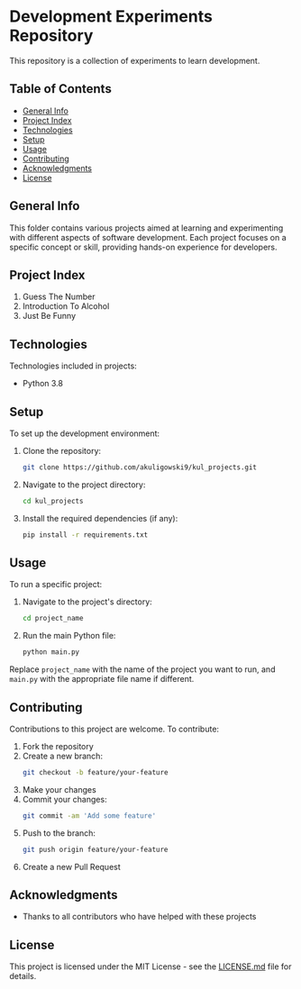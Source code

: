 # Development Experiments Repository

This repository is a collection of experiments to learn development.

## Table of Contents
- [General Info](#general-info)
- [Project Index](#project-index)
- [Technologies](#technologies)
- [Setup](#setup)
- [Usage](#usage)
- [Contributing](#contributing)
- [Acknowledgments](#acknowledgments)
- [License](#license)

## General Info
This folder contains various projects aimed at learning and experimenting with different aspects of software development. Each project focuses on a specific concept or skill, providing hands-on experience for developers.

## Project Index
1. Guess The Number
2. Introduction To Alcohol
3. Just Be Funny

## Technologies
Technologies included in projects:
- Python 3.8

## Setup
To set up the development environment:

1. Clone the repository:
    ```bash
    git clone https://github.com/akuligowski9/kul_projects.git
    ```

2. Navigate to the project directory:
    ```bash
    cd kul_projects
    ```

3. Install the required dependencies (if any):
    ```bash
    pip install -r requirements.txt
    ```

## Usage
To run a specific project:

1. Navigate to the project's directory:
    ```bash
    cd project_name
    ```

2. Run the main Python file:
    ```bash
    python main.py
    ```

Replace `project_name` with the name of the project you want to run, and `main.py` with the appropriate file name if different.

## Contributing
Contributions to this project are welcome. To contribute:

1. Fork the repository
2. Create a new branch:
    ```bash
    git checkout -b feature/your-feature
    ```
3. Make your changes
4. Commit your changes:
    ```bash
    git commit -am 'Add some feature'
    ```
5. Push to the branch:
    ```bash
    git push origin feature/your-feature
    ```
6. Create a new Pull Request

## Acknowledgments
- Thanks to all contributors who have helped with these projects

## License
This project is licensed under the MIT License - see the [LICENSE.md](LICENSE.md) file for details.
